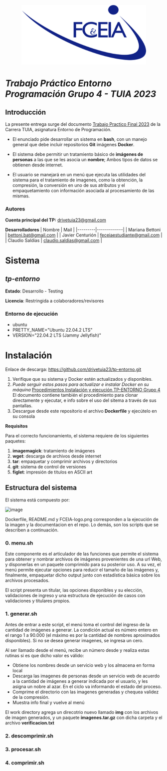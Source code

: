 <p align="center"><img src="https://github.com/drivetuia23/tp-entorno/blob/main/FCEIA-logo.png" width="400"></a></p>

# _Trabajo Práctico Entorno Programación Grupo 4 - TUIA 2023_

## Introducción
La presente entrega surge del documento [Trabajo Practico Final 2023](https://drive.google.com/file/d/1KKVDdJaA6RKaLsaN2kOjZEvV_cZJ8ZsW/view?usp=sharing) de la Carrera TUIA, asignatura Entorno de Programación. 

*  El enunciado pide desarrollar un sistema en **bash**, con un manejo general que debe incluir repositorios **Git** imágenes **Docker**.

*  El sistema debe permitir un tratamiento básico de __imágenes de personas__ a las que se les asocia un __nombre__; Ambos tipos de datos se obtienen desde internet. 

*  El usuario se manejará en un menú que ejecuta las utilidades del sistema para el tratamiento de imagenes, como la obtención, la compresión, la conversión en uno de sus atributos y el empaquetamiento con información asociada al procesamiento de las mismas.

### Autores

**Cuenta principal del TP:** drivetuia23@gmail.com

**Desarrolladores**
| Nombre  | Mail |
|---------|-------------|
| Mariana Bettoni | bettoni.bat@gmail.com |
| Javier Centurión | feceiaestudiante@gmail.com |
| Claudio Saldias | claudio.saldias@gmail.com |

# Sistema

## _tp-entorno_

**Estado**: Desarrollo - Testing


**Licencia**: Restringida a colaboradores/revisores

### Entorno de ejecución
* ubuntu 
* PRETTY_NAME="Ubuntu 22.04.2 LTS"
* VERSION="22.04.2 LTS (Jammy Jellyfish)"
  
# Instalación
Enlace de descarga: https://github.com/drivetuia23/tp-entorno.git
1.  Verifique que su sistema y Docker estén actualizados y disponibles.
2.  _Puede serguir estos pasos para actualizar e instalar Docker en su máquina_ [Procedimientos Instalación y ejecución TP-ENTORNO Grupo 4](https://drive.google.com/file/d/1CxTLDZW3avIHoTGcAivecbQKgR71FugF/view?usp=sharing) El documento contiene también el procedimiento para clonar directamente y ejecutar, e info sobre el uso del sitema a través de sus pantallas.
3.  Descargue desde este repositorio el archivo __Dockerfile__ y ejecútelo en su consola

**Requisitos**

Para el correcto funcionamiento, el sistema requiere de los siguientes paquetes:
1. **imagemagick**: tratamiento de imágenes
2. **wget**: descarga de archivos desde internet
3. **tar**: empaquetar y comprimir archivos y directorios
4. **git**: sistema de control de versiones
5. **figlet**: impresión de titulos en ASCII art

## Estructura del sistema
El sistema está compuesto por:

![image](https://github.com/drivetuia23/tp-entorno/assets/136250619/fc1c7d8c-6bc1-4553-a618-ed8d24c21220)

Dockerfile, README.md y FCEIA-logo.png corresponden a la ejecución de la imagen y la documentacion en el repo. Lo demás, son los scripts que se describen a continuación.

### 0.  menu.sh
Este componente es el articulador de las funciones que permite el sistema para obtener y nombrar archivos de imágenes provenientes de una url Web, y disponerlas en un paquete comprimido para su posterior uso. A su vez, el menú permite ejecutar opciones para reducir el tamaño de las imágenes y, finalmente, empaquetar dicho output junto con estadística básica sobre los archivos procesados.

El script presenta un titular, las opciones disponibles y su elección, validaciones de ingreso y una estructura de ejecución de casos con validaciones y titulares propios.

### 1.  generar.sh
Antes de entrar a este script, el menú toma el control del ingreso de la cantidad de imágenes a generar. La condición actual es número entero en el rango 1 a 90.000 (el máximo es por la cantidad de nombres aproximados disponibles). Si no se desea generar imagenes, se ingresa un cero. 

Al ser llamado desde el menú, recibe un número desde y realiza estas rutinas si es que dicho valor es válido:
- Obtiene los nombres desde un servicio web y los almacena en forma local
- Descarga las imagenes de personas desde un servicio web de acuerdo a la cantidad de imágenes a generar indicada por el usuario, y les asigna un nobre al azar. En el ciclo va informando el estado del proceso.
- Comprime el directorio con las imagenes generadas y chequea validez de la compresión.
- Muestra info final y vuelve al menú
  
El work directory agrega un direcotrio nuevo llamado **img** con los archivos de imagen generados, y un paquete **imagenes.tar.gz** con dicha carpeta y el archivo __verificacion.txt__

### 2.  descomprimir.sh
### 3.  procesar.sh
### 4.  comprimir.sh

